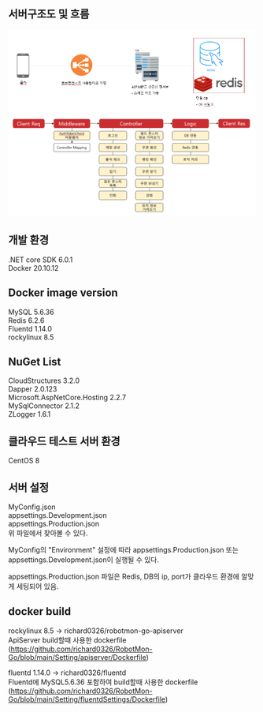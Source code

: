 ## 서버구조도 및 흐름
![](./images/1.PNG)    
![](./images/2.PNG)   

## 개발 환경
.NET core SDK 6.0.1  
Docker 20.10.12   

## Docker image version
MySQL 5.6.36  
Redis 6.2.6  
Fluentd 1.14.0  
rockylinux 8.5   

## NuGet List      
CloudStructures 3.2.0  
Dapper 2.0.123  
Microsoft.AspNetCore.Hosting 2.2.7  
MySqlConnector 2.1.2  
ZLogger 1.6.1  

## 클라우드 테스트 서버 환경
CentOS 8  

## 서버 설정
MyConfig.json  
appsettings.Development.json   
appsettings.Production.json   
위 파일에서 찾아볼 수 있다.  

MyConfig의 "Environment" 설정에 따라 appsettings.Production.json 또는 appsettings.Development.json이 실행될 수 있다.  

appsettings.Production.json 파일은 Redis, DB의 ip, port가 클라우드 환경에 알맞게 세팅되어 있음.   

## docker build  
rockylinux 8.5 -> richard0326/robotmon-go-apiserver  
ApiServer build할때 사용한 dockerfile  
(https://github.com/richard0326/RobotMon-Go/blob/main/Setting/apiserver/Dockerfile)  

fluentd 1.14.0 -> richard0326/fluentd  
Fluentd에 MySQL5.6.36 포함하여 build할때 사용한 dockerfile  
(https://github.com/richard0326/RobotMon-Go/blob/main/Setting/fluentdSettings/Dockerfile)  
